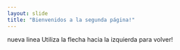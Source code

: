 ```yaml
---
layout: slide
title: "Bienvenidos a la segunda página!"
---
```

nueva linea
Utiliza la flecha hacia la izquierda para volver!
